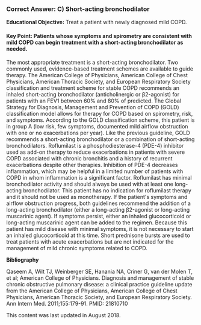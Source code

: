 
### Correct Answer: C) Short-acting bronchodilator 

**Educational Objective:** Treat a patient with newly diagnosed mild COPD.

#### **Key Point:** Patients whose symptoms and spirometry are consistent with mild COPD can begin treatment with a short-acting bronchodilator as needed.

The most appropriate treatment is a short-acting bronchodilator. Two commonly used, evidence-based treatment schemes are available to guide therapy. The American College of Physicians, American College of Chest Physicians, American Thoracic Society, and European Respiratory Society classification and treatment scheme for stable COPD recommends an inhaled short-acting bronchodilator (anticholinergic or β2-agonist) for patients with an FEV1 between 60% and 80% of predicted. The Global Strategy for Diagnosis, Management and Prevention of COPD (GOLD) classification model allows for therapy for COPD based on spirometry, risk, and symptoms. According to the GOLD classification scheme, this patient is in group A (low risk, few symptoms, documented mild airflow obstruction with one or no exacerbations per year). Like the previous guideline, GOLD recommends a short-acting bronchodilator or a combination of short-acting bronchodilators.
Roflumilast is a phosphodiesterase-4 (PDE-4) inhibitor used as add-on therapy to reduce exacerbations in patients with severe COPD associated with chronic bronchitis and a history of recurrent exacerbations despite other therapies. Inhibition of PDE-4 decreases inflammation, which may be helpful in a limited number of patients with COPD in whom inflammation is a significant factor. Roflumilast has minimal bronchodilator activity and should always be used with at least one long-acting bronchodilator. This patient has no indication for roflumilast therapy and it should not be used as monotherapy.
If the patient's symptoms and airflow obstruction progress, both guidelines recommend the addition of a long-acting bronchodilator (either a long-acting β2-agonist or long-acting muscarinic agent). If symptoms persist, either an inhaled glucocorticoid or long-acting muscarinic agent can be added to the regimen.
Because this patient has mild disease with minimal symptoms, it is not necessary to start an inhaled glucocorticoid at this time. Short prednisone bursts are used to treat patients with acute exacerbations but are not indicated for the management of mild chronic symptoms related to COPD.

**Bibliography**

Qaseem A, Wilt TJ, Weinberger SE, Hanania NA, Criner G, van der Molen T, et al; American College of Physicians. Diagnosis and management of stable chronic obstructive pulmonary disease: a clinical practice guideline update from the American College of Physicians, American College of Chest Physicians, American Thoracic Society, and European Respiratory Society. Ann Intern Med. 2011;155:179-91. PMID: 21810710

This content was last updated in August 2018.